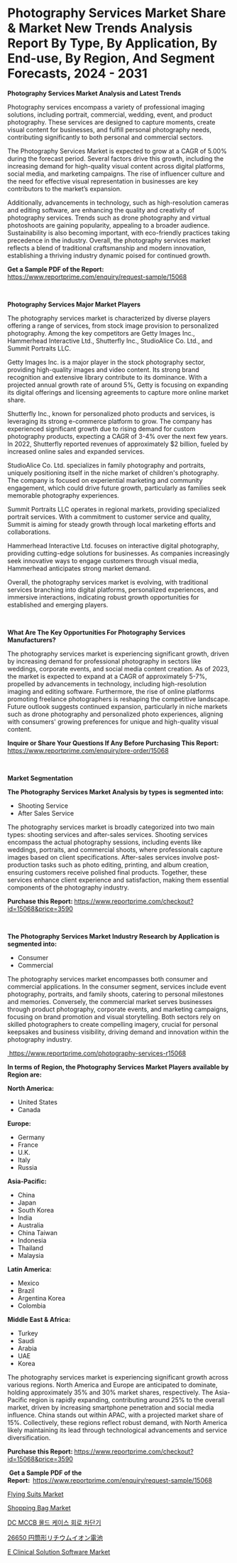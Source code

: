 <p><h1>Photography Services Market Share & Market New Trends Analysis Report By Type, By Application, By End-use, By Region, And Segment Forecasts, 2024 - 2031</h1></p><p><strong>Photography Services Market Analysis and Latest Trends</strong></p>
<p><p>Photography services encompass a variety of professional imaging solutions, including portrait, commercial, wedding, event, and product photography. These services are designed to capture moments, create visual content for businesses, and fulfill personal photography needs, contributing significantly to both personal and commercial sectors.</p><p>The Photography Services Market is expected to grow at a CAGR of 5.00% during the forecast period. Several factors drive this growth, including the increasing demand for high-quality visual content across digital platforms, social media, and marketing campaigns. The rise of influencer culture and the need for effective visual representation in businesses are key contributors to the market’s expansion.</p><p>Additionally, advancements in technology, such as high-resolution cameras and editing software, are enhancing the quality and creativity of photography services. Trends such as drone photography and virtual photoshoots are gaining popularity, appealing to a broader audience. Sustainability is also becoming important, with eco-friendly practices taking precedence in the industry. Overall, the photography services market reflects a blend of traditional craftsmanship and modern innovation, establishing a thriving industry dynamic poised for continued growth.</p></p>
<p><strong>Get a Sample PDF of the Report:&nbsp;</strong> <a href="https://www.reportprime.com/enquiry/request-sample/15068">https://www.reportprime.com/enquiry/request-sample/15068</a></p>
<p>&nbsp;</p>
<p><strong>Photography Services Major Market Players</strong></p>
<p><p>The photography services market is characterized by diverse players offering a range of services, from stock image provision to personalized photography. Among the key competitors are Getty Images Inc., Hammerhead Interactive Ltd., Shutterfly Inc., StudioAlice Co. Ltd., and Summit Portraits LLC.</p><p>Getty Images Inc. is a major player in the stock photography sector, providing high-quality images and video content. Its strong brand recognition and extensive library contribute to its dominance. With a projected annual growth rate of around 5%, Getty is focusing on expanding its digital offerings and licensing agreements to capture more online market share.</p><p>Shutterfly Inc., known for personalized photo products and services, is leveraging its strong e-commerce platform to grow. The company has experienced significant growth due to rising demand for custom photography products, expecting a CAGR of 3-4% over the next few years. In 2022, Shutterfly reported revenues of approximately $2 billion, fueled by increased online sales and expanded services.</p><p>StudioAlice Co. Ltd. specializes in family photography and portraits, uniquely positioning itself in the niche market of children's photography. The company is focused on experiential marketing and community engagement, which could drive future growth, particularly as families seek memorable photography experiences.</p><p>Summit Portraits LLC operates in regional markets, providing specialized portrait services. With a commitment to customer service and quality, Summit is aiming for steady growth through local marketing efforts and collaborations.</p><p>Hammerhead Interactive Ltd. focuses on interactive digital photography, providing cutting-edge solutions for businesses. As companies increasingly seek innovative ways to engage customers through visual media, Hammerhead anticipates strong market demand.</p><p>Overall, the photography services market is evolving, with traditional services branching into digital platforms, personalized experiences, and immersive interactions, indicating robust growth opportunities for established and emerging players.</p></p>
<p>&nbsp;</p>
<p><strong>What Are The Key Opportunities For Photography Services Manufacturers?</strong></p>
<p><p>The photography services market is experiencing significant growth, driven by increasing demand for professional photography in sectors like weddings, corporate events, and social media content creation. As of 2023, the market is expected to expand at a CAGR of approximately 5-7%, propelled by advancements in technology, including high-resolution imaging and editing software. Furthermore, the rise of online platforms promoting freelance photographers is reshaping the competitive landscape. Future outlook suggests continued expansion, particularly in niche markets such as drone photography and personalized photo experiences, aligning with consumers' growing preferences for unique and high-quality visual content.</p></p>
<p><strong>Inquire or Share Your Questions If Any Before Purchasing This Report:</strong> <a href="https://www.reportprime.com/enquiry/pre-order/15068">https://www.reportprime.com/enquiry/pre-order/15068</a></p>
<p>&nbsp;</p>
<p><strong>Market Segmentation</strong></p>
<p><strong>The Photography Services Market Analysis by types is segmented into:</strong></p>
<p><ul><li>Shooting Service</li><li>After Sales Service</li></ul></p>
<p><p>The photography services market is broadly categorized into two main types: shooting services and after-sales services. Shooting services encompass the actual photography sessions, including events like weddings, portraits, and commercial shoots, where professionals capture images based on client specifications. After-sales services involve post-production tasks such as photo editing, printing, and album creation, ensuring customers receive polished final products. Together, these services enhance client experience and satisfaction, making them essential components of the photography industry.</p></p>
<p><strong>Purchase this Report:&nbsp;</strong><a href="https://www.reportprime.com/checkout?id=15068&price=3590">https://www.reportprime.com/checkout?id=15068&price=3590</a></p>
<p>&nbsp;</p>
<p><strong>The Photography Services Market Industry Research by Application is segmented into:</strong></p>
<p><ul><li>Consumer</li><li>Commercial</li></ul></p>
<p><p>The photography services market encompasses both consumer and commercial applications. In the consumer segment, services include event photography, portraits, and family shoots, catering to personal milestones and memories. Conversely, the commercial market serves businesses through product photography, corporate events, and marketing campaigns, focusing on brand promotion and visual storytelling. Both sectors rely on skilled photographers to create compelling imagery, crucial for personal keepsakes and business visibility, driving demand and innovation within the photography industry.</p></p>
<p><a href="https://www.reportprime.com/photography-services-r15068">&nbsp;https://www.reportprime.com/photography-services-r15068</a></p>
<p><strong>In terms of Region, the Photography Services Market Players available by Region are:</strong></p>
<p>
    <p> <strong> North America: </strong>
        <ul>
            <li>United States</li>
            <li>Canada</li>
        </ul>
        </p> 
    <p> <strong> Europe: </strong>
        <ul>
            <li>Germany</li>
            <li>France</li>
            <li>U.K.</li>
            <li>Italy</li>
            <li>Russia</li>
        </ul>
        </p> 
    <p> <strong> Asia-Pacific: </strong>
        <ul>
            <li>China</li>
            <li>Japan</li>
            <li>South Korea</li>
            <li>India</li>
            <li>Australia</li>
            <li>China Taiwan</li>
            <li>Indonesia</li>
            <li>Thailand</li>
            <li>Malaysia</li>
        </ul>
        </p> 
    <p> <strong> Latin America: </strong>
        <ul>
            <li>Mexico</li>
            <li>Brazil</li>
            <li>Argentina Korea</li>
            <li>Colombia</li>
        </ul>
        </p> 
    <p> <strong> Middle East & Africa: </strong>
        <ul>
            <li>Turkey</li>
            <li>Saudi</li>
            <li>Arabia</li>
            <li>UAE</li>
            <li>Korea</li>
        </ul>
    </p>
    </p>
<p><p>The photography services market is experiencing significant growth across various regions. North America and Europe are anticipated to dominate, holding approximately 35% and 30% market shares, respectively. The Asia-Pacific region is rapidly expanding, contributing around 25% to the overall market, driven by increasing smartphone penetration and social media influence. China stands out within APAC, with a projected market share of 15%. Collectively, these regions reflect robust demand, with North America likely maintaining its lead through technological advancements and service diversification.</p></p>
<p><strong>Purchase this Report: </strong><a href="https://www.reportprime.com/checkout?id=15068&price=3590">https://www.reportprime.com/checkout?id=15068&price=3590</a></p>
<p>&nbsp;<strong>Get a Sample PDF of the Report:&nbsp;&nbsp;</strong><a href="https://www.reportprime.com/enquiry/request-sample/15068">https://www.reportprime.com/enquiry/request-sample/15068</a></p>
<p><strong></strong></p>
<p><p><a href="https://issuu.com/reportprime-2/docs/flying-suits-market-size-2030.pptx_ffc1ee60fca4ed">Flying Suits Market</a></p><p><a href="https://medium.com/@luke.russell779/the-global-shopping-bag-market-is-at-the-forefront-of-innovation-driving-rapid-industry-42229a44e77d">Shopping Bag Market</a></p><p><a href="https://medium.com/@daniamha96_85754/%EC%84%B8%EA%B3%84-dc-mccbmoulded-case-circuit-breaker-market-%EC%9D%80-2024%EC%97%90%EC%84%9C-2031%EB%A1%9C-%EC%97%B0%ED%8F%89%EA%B7%A0-%EC%A6%9D%EA%B0%80%EC%9C%A8%EC%9D%84-%EB%B3%B4%EC%9D%BC-%EA%B2%83%EC%9C%BC%EB%A1%9C-%EC%98%88%EC%83%81%EB%90%A9%EB%8B%88%EB%8B%A4-4a1c2471c6d7">DC MCCB 몰드 케이스 회로 차단기</a></p><p><a href="https://medium.com/@giygjksk10/26650-cylindrical-lithium-ion-battery-8ff267bd5abc">26650 円筒形リチウムイオン電池</a></p><p><a href="https://www.linkedin.com/pulse/e-clinical-solution-software-market-size-share-growth-analysis-buwac?trackingId=pEjcFnCvQi%2BM1CQK6YeF2w%3D%3D">E Clinical Solution Software Market</a></p></p>